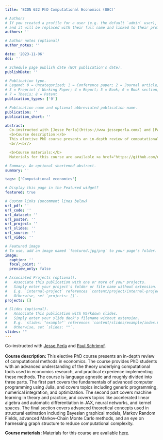 ```yaml
---
title: 'ECON 622 PhD Computational Economics (UBC)'

# Authors
# If you created a profile for a user (e.g. the default `admin` user), write the username (folder name) here
# and it will be replaced with their full name and linked to their profile.
authors: ''

# Author notes (optional)
author_notes: ''

date: '2023-11-06'
doi: ''

# Schedule page publish date (NOT publication's date).
publishDate: ''

# Publication type.
# Legend: 0 = Uncategorized; 1 = Conference paper; 2 = Journal article;
# 3 = Preprint / Working Paper; 4 = Report; 5 = Book; 6 = Book section;
# 7 = Thesis; 8 = Patent
publication_types: ['0']

# Publication name and optional abbreviated publication name.
publication: ''
publication_short: ''

abstract:
  Co-instructed with [Jesse Perla](https://www.jesseperla.com/) and [Paul Schrimpf](https://economics.ubc.ca/profile/paul-schrimpf/).<br/><br/>
  <b>Course description:</b>
  This elective PhD course presents an in-depth review of computational methods in economics. The course provides PhD students with an advanced understanding of the theory underlying computational tools used in economics research, and practical experience implementing these methods. The course is language agnostic and roughly divided into three parts. The first part covers the fundamentals of advanced computer programming using Julia, and covers topics including generic programming, numerical integration, and optimization. The second part covers machine learning in theory and practice, and covers topics like accelerated linear algebra and automatic differentiation in JAX, neural networks, and kernel spaces. The final section covers advanced theoretical concepts used in structural estimation including Bayesian graphical models, Markov Random Fields, advanced Markov-Chain Monte Carlo methods, and an eye on harnessing graph structure to reduce computational complexity.
  <br/><br/>

  <b>Course materials:</b>
  Materials for this course are available <a href="https://github.com/doctor-phil/ECON622">here</a>.<br/><br/>

# Summary. An optional shortened abstract.
summary: ''

tags: ['Computational economics']

# Display this page in the Featured widget?
featured: true

# Custom links (uncomment lines below)
url_pdf: ''
url_code: ''
url_dataset: ''
url_poster: ''
url_project: ''
url_slides: ''
url_source: ''
url_video: ''

# Featured image
# To use, add an image named `featured.jpg/png` to your page's folder.
image:
  caption: ''
  focal_point: ''
  preview_only: false

# Associated Projects (optional).
#   Associate this publication with one or more of your projects.
#   Simply enter your project's folder or file name without extension.
#   E.g. `internal-project` references `content/project/internal-project/index.md`.
#   Otherwise, set `projects: []`.
projects: []

# Slides (optional).
#   Associate this publication with Markdown slides.
#   Simply enter your slide deck's filename without extension.
#   E.g. `slides: "example"` references `content/slides/example/index.md`.
#   Otherwise, set `slides: ""`.
slides: ""
---
```

Co-instructed with [Jesse Perla](https://www.jesseperla.com/) and [Paul Schrimpf](https://economics.ubc.ca/profile/paul-schrimpf/).<br/><br/>
**Course description:**   This elective PhD course presents an in-depth review of computational methods in economics. The course provides PhD students with an advanced understanding of the theory underlying computational tools used in economics research, and practical experience implementing these methods. The course is language agnostic and roughly divided into three parts. The first part covers the fundamentals of advanced computer programming using Julia, and covers topics including generic programming, numerical integration, and optimization. The second part covers machine learning in theory and practice, and covers topics like accelerated linear algebra and automatic differentiation in JAX, neural networks, and kernel spaces. The final section covers advanced theoretical concepts used in structural estimation including Bayesian graphical models, Markov Random Fields, advanced Markov-Chain Monte Carlo methods, and an eye on harnessing graph structure to reduce computational complexity.

**Course materials:** Materials for this course are available [here](https://github.com/doctor-phil/ECON622/).